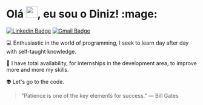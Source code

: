 
<h1 align="left">Olá <img src="https://raw.githubusercontent.com/kaueMarques/kaueMarques/master/hi.gif" width="30px">, eu sou o Diniz! :mage:</h1> 


[![Linkedin Badge](https://img.shields.io/badge/-Felipe%20Diniz-FFFF00?style=flat-square&logo=Linkedin&logoColor=black&link=https://www.linkedin.com/in/diego-schell-fernandes/)](https://www.linkedin.com/in/felipe-ribeiro-diniz/) 
[![Gmail Badge](https://img.shields.io/badge/-dinizdevmaster@gmail.com-FFFF00?style=flat-square&logo=Gmail&logoColor=black&link=mailto:dinizdevmaster@gmail.com)](mailto:dinizdevmaster@gmail.com)


💻  Enthusiastic in the world of programming, I seek to learn day after day with self-taught knowledge.

🏢  I have total availability, for internships in the development area, to improve more and more my skills.

👽  Let's go to the code.

> "Patience is one of the key elements for success."
― Bill Gates
